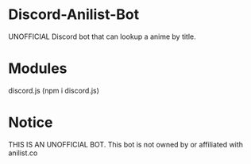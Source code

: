 # Discord-Anilist-Bot
  UNOFFICIAL Discord bot that can lookup a anime by title.


# Modules
  discord.js (npm i discord.js)


# Notice
  THIS IS AN UNOFFICIAL BOT. This bot is not owned by or affiliated with anilist.co
